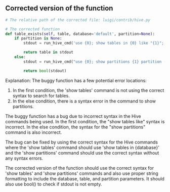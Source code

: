 ## Corrected version of the function
```python
# The relative path of the corrected file: luigi/contrib/hive.py

# The corrected function
def table_exists(self, table, database='default', partition=None):
    if partition is None:
        stdout = run_hive_cmd('use {0}; show tables in {0} like "{1}";'.format(database, table))

        return table in stdout
    else:
        stdout = run_hive_cmd("use {0}; show partitions {1} partition ({2})".format(database, table, self.partition_spec(partition)))

        return bool(stdout)
```

Explanation:
The buggy function has a few potential error locations:
1. In the first condition, the 'show tables' command is not using the correct syntax to search for tables.
2. In the else condition, there is a syntax error in the command to show partitions.

The buggy function has a bug due to incorrect syntax in the Hive commands being used. In the first condition, the "show tables like" syntax is incorrect. In the else condition, the syntax for the "show partitions" command is also incorrect.

The bug can be fixed by using the correct syntax for the Hive commands where the 'show tables' command should use 'show tables in {database}' and the 'show partitions' command should use the correct syntax without any syntax errors.

The corrected version of the function should use the correct syntax for 'show tables' and 'show partitions' commands and also use proper string formatting to include the database, table, and partition parameters. It should also use bool() to check if stdout is not empty.